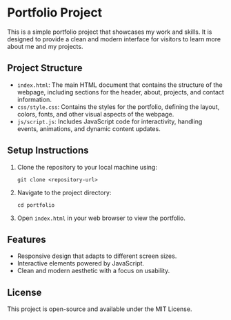 # Portfolio Project

This is a simple portfolio project that showcases my work and skills. It is designed to provide a clean and modern interface for visitors to learn more about me and my projects.

## Project Structure

- `index.html`: The main HTML document that contains the structure of the webpage, including sections for the header, about, projects, and contact information.
- `css/style.css`: Contains the styles for the portfolio, defining the layout, colors, fonts, and other visual aspects of the webpage.
- `js/script.js`: Includes JavaScript code for interactivity, handling events, animations, and dynamic content updates.

## Setup Instructions

1. Clone the repository to your local machine using:
   ```
   git clone <repository-url>
   ```

2. Navigate to the project directory:
   ```
   cd portfolio
   ```

3. Open `index.html` in your web browser to view the portfolio.

## Features

- Responsive design that adapts to different screen sizes.
- Interactive elements powered by JavaScript.
- Clean and modern aesthetic with a focus on usability.

## License

This project is open-source and available under the MIT License.